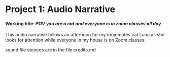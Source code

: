 # Project 1: Audio Narrative
#### Working title: _POV you are a cat and everyone is in zoom classes all day_

This audio narrative follows an afternoon for my roommates cat Luna as she looks for attention while everyone in my house is on Zoom classes.

sound file sources are in the file credits.md
